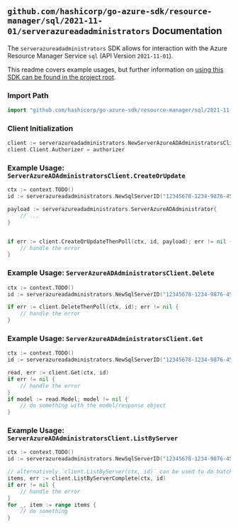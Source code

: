 
## `github.com/hashicorp/go-azure-sdk/resource-manager/sql/2021-11-01/serverazureadadministrators` Documentation

The `serverazureadadministrators` SDK allows for interaction with the Azure Resource Manager Service `sql` (API Version `2021-11-01`).

This readme covers example usages, but further information on [using this SDK can be found in the project root](https://github.com/hashicorp/go-azure-sdk/tree/main/docs).

### Import Path

```go
import "github.com/hashicorp/go-azure-sdk/resource-manager/sql/2021-11-01/serverazureadadministrators"
```


### Client Initialization

```go
client := serverazureadadministrators.NewServerAzureADAdministratorsClientWithBaseURI("https://management.azure.com")
client.Client.Authorizer = authorizer
```


### Example Usage: `ServerAzureADAdministratorsClient.CreateOrUpdate`

```go
ctx := context.TODO()
id := serverazureadadministrators.NewSqlServerID("12345678-1234-9876-4563-123456789012", "example-resource-group", "serverValue")

payload := serverazureadadministrators.ServerAzureADAdministrator{
	// ...
}


if err := client.CreateOrUpdateThenPoll(ctx, id, payload); err != nil {
	// handle the error
}
```


### Example Usage: `ServerAzureADAdministratorsClient.Delete`

```go
ctx := context.TODO()
id := serverazureadadministrators.NewSqlServerID("12345678-1234-9876-4563-123456789012", "example-resource-group", "serverValue")

if err := client.DeleteThenPoll(ctx, id); err != nil {
	// handle the error
}
```


### Example Usage: `ServerAzureADAdministratorsClient.Get`

```go
ctx := context.TODO()
id := serverazureadadministrators.NewSqlServerID("12345678-1234-9876-4563-123456789012", "example-resource-group", "serverValue")

read, err := client.Get(ctx, id)
if err != nil {
	// handle the error
}
if model := read.Model; model != nil {
	// do something with the model/response object
}
```


### Example Usage: `ServerAzureADAdministratorsClient.ListByServer`

```go
ctx := context.TODO()
id := serverazureadadministrators.NewSqlServerID("12345678-1234-9876-4563-123456789012", "example-resource-group", "serverValue")

// alternatively `client.ListByServer(ctx, id)` can be used to do batched pagination
items, err := client.ListByServerComplete(ctx, id)
if err != nil {
	// handle the error
}
for _, item := range items {
	// do something
}
```
